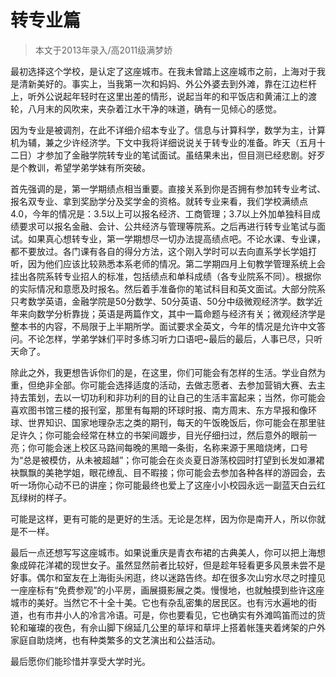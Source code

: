 
# 转专业篇  

> 本文于2013年录入/高2011级满梦娇  

最初选择这个学校，是认定了这座城市。在我未曾踏上这座城市之前，上海对于我是清新美好的。事实上，当我第一次和妈妈、外公外婆去到外滩，靠在江边栏杆上，听外公说起年轻时在这里出差的情形，说起当年的和平饭店和黄浦江上的渡轮，八月末的风吹来，夹杂着江水干净的味道，确有一见倾心的感觉。

因为专业是被调剂，在此不详细介绍本专业了。信息与计算科学，数学为主，计算机为辅，兼之少许经济学。下文中我将详细说说关于转专业的准备。昨天（五月十二日）才参加了金融学院转专业的笔试面试。虽结果未出，但目测已经悲剧。好歹是个教训，希望学弟学妹有所突破。

首先强调的是，第一学期绩点相当重要。直接关系到你是否拥有参加转专业考试、报名双专业、拿到奖励学分及奖学金的资格。就转专业来看，我们学校满绩点4.0，今年的情况是：3.5以上可以报名经济、工商管理；3.7以上外加单独科目成绩要求可以报名金融、会计、公共经济与管理等院系。之后再进行转专业笔试与面试。如果真心想转专业，第一学期想尽一切办法提高绩点吧。不论水课、专业课，都不要放过。各门课有各自的得分方法，这个刚入学时可以去向直系学长学姐打听，因为他们应该比较熟悉本系老师的情况。第二学期四月上旬教学管理系统上会挂出各院系转专业招人的标准，包括绩点和单科成绩（各专业院系不同）。根据你的实际情况和意愿及时报名。然后着手准备你的笔试科目和英文面试。大部分院系只考数学英语，金融学院是50分数学、50分英语、50分中级微观经济学。数学近年来向数学分析靠拢；英语是两篇作文，其中一篇命题与经济有关；微观经济学是整本书的内容，不局限于上半期所学。面试要求全英文，今年的情况是允许中文答问。不论怎样，学弟学妹们平时多练习听力口语吧~最后的最后，人事已尽，只听天命了。

除此之外，我更想告诉你们的是，在这里，你们可能会有怎样的生活。学业自然为重，但绝非全部。你可能会选择适度的活动，去做志愿者、去参加营销大赛、去主持去策划，去以一切功利和非功利的目的让自己的生活丰富起来；当然，你可能会喜欢图书馆三楼的报刊室，那里有每期的环球时报、南方周末、东方早报和像环球、世界知识、国家地理杂志之类的期刊，每天的午饭晚饭后，你可能会在那里驻足许久；你可能会经常在林立的书架间踱步，目光仔细扫过，然后意外的眼前一亮；你可能会迷上校区马路间每晚的黑暗一条街，名称来源于黑暗烧烤，口号为“总是被模仿，从未被超越”；你可能会在炎炎夏日游荡校园时打望到长发如瀑裙袂飘飘的美艳学姐，眼花缭乱、目不暇接；你可能会去参加各种各样的游园会，去听一场你心动不已的讲座；你可能最终也爱上了这座小小校园永远一副蓝天白云红瓦绿树的样子。

可能是这样，更有可能的是更好的生活。无论是怎样，因为你是南开人，所以你就是不一样。

最后一点还想写写这座城市。如果说重庆是青衣布裙的古典美人，你可以把上海想象成碎花洋裙的现世女子。虽然显然前者比较好，但是趁年轻看更多风景未尝不是好事。偶尔和室友在上海街头闲逛，终以迷路告终。却在很多次山穷水尽之时撞见一座座标有“免费参观”的小平房，画展摄影展之类。慢慢地，也就触摸到些许这座城市的美好。当然它不十全十美。它也有杂乱密集的居民区。也有污水遍地的街道，也有市井小人的冷言冷语。可是，你也要看见，它也确实有外滩鸣笛而过的货轮和璀璨的夜色，有佘山脚下绵延几公里的草坪和草坪上搭着帐篷夹着烤架的户外家庭自助烧烤，也有种类繁多的文艺演出和公益活动。

最后愿你们能珍惜并享受大学时光。


